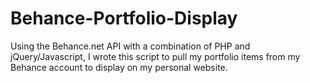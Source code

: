 # Behance-Portfolio-Display
Using the Behance.net API with a combination of PHP and jQuery/Javascript, I wrote this script to pull my portfolio items from my Behance account to display on my personal website.
